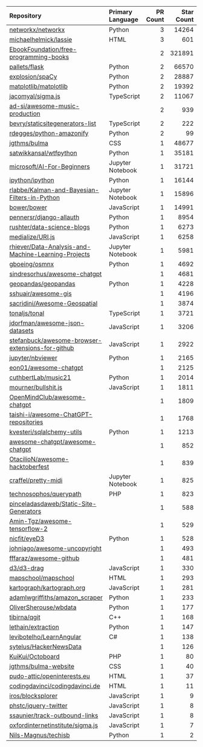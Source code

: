 | Repository | Primary Language | PR Count | Star Count |
| :-- | :-- | --: | --: |
| [networkx/networkx](https://github.com/networkx/networkx) | Python | 3 | 14264 |
| [michaelhelmick/lassie](https://github.com/michaelhelmick/lassie) | HTML | 3 | 601 |
| [EbookFoundation/free-programming-books](https://github.com/EbookFoundation/free-programming-books) |  | 2 | 321891 |
| [pallets/flask](https://github.com/pallets/flask) | Python | 2 | 66570 |
| [explosion/spaCy](https://github.com/explosion/spaCy) | Python | 2 | 28887 |
| [matplotlib/matplotlib](https://github.com/matplotlib/matplotlib) | Python | 2 | 19392 |
| [jacomyal/sigma.js](https://github.com/jacomyal/sigma.js) | TypeScript | 2 | 11067 |
| [ad-si/awesome-music-production](https://github.com/ad-si/awesome-music-production) |  | 2 | 939 |
| [bevry/staticsitegenerators-list](https://github.com/bevry/staticsitegenerators-list) | TypeScript | 2 | 222 |
| [rdegges/python-amazonify](https://github.com/rdegges/python-amazonify) | Python | 2 | 99 |
| [jgthms/bulma](https://github.com/jgthms/bulma) | CSS | 1 | 48677 |
| [satwikkansal/wtfpython](https://github.com/satwikkansal/wtfpython) | Python | 1 | 35181 |
| [microsoft/AI-For-Beginners](https://github.com/microsoft/AI-For-Beginners) | Jupyter Notebook | 1 | 31721 |
| [ipython/ipython](https://github.com/ipython/ipython) | Python | 1 | 16144 |
| [rlabbe/Kalman-and-Bayesian-Filters-in-Python](https://github.com/rlabbe/Kalman-and-Bayesian-Filters-in-Python) | Jupyter Notebook | 1 | 15896 |
| [bower/bower](https://github.com/bower/bower) | JavaScript | 1 | 14991 |
| [pennersr/django-allauth](https://github.com/pennersr/django-allauth) | Python | 1 | 8954 |
| [rushter/data-science-blogs](https://github.com/rushter/data-science-blogs) | Python | 1 | 6273 |
| [medialize/URI.js](https://github.com/medialize/URI.js) | JavaScript | 1 | 6258 |
| [rhiever/Data-Analysis-and-Machine-Learning-Projects](https://github.com/rhiever/Data-Analysis-and-Machine-Learning-Projects) | Jupyter Notebook | 1 | 5981 |
| [gboeing/osmnx](https://github.com/gboeing/osmnx) | Python | 1 | 4692 |
| [sindresorhus/awesome-chatgpt](https://github.com/sindresorhus/awesome-chatgpt) |  | 1 | 4681 |
| [geopandas/geopandas](https://github.com/geopandas/geopandas) | Python | 1 | 4228 |
| [sshuair/awesome-gis](https://github.com/sshuair/awesome-gis) |  | 1 | 4196 |
| [sacridini/Awesome-Geospatial](https://github.com/sacridini/Awesome-Geospatial) |  | 1 | 3874 |
| [tonaljs/tonal](https://github.com/tonaljs/tonal) | TypeScript | 1 | 3721 |
| [jdorfman/awesome-json-datasets](https://github.com/jdorfman/awesome-json-datasets) | JavaScript | 1 | 3206 |
| [stefanbuck/awesome-browser-extensions-for-github](https://github.com/stefanbuck/awesome-browser-extensions-for-github) | JavaScript | 1 | 2922 |
| [jupyter/nbviewer](https://github.com/jupyter/nbviewer) | Python | 1 | 2165 |
| [eon01/awesome-chatgpt](https://github.com/eon01/awesome-chatgpt) |  | 1 | 2125 |
| [cuthbertLab/music21](https://github.com/cuthbertLab/music21) | Python | 1 | 2014 |
| [mourner/bullshit.js](https://github.com/mourner/bullshit.js) | JavaScript | 1 | 1811 |
| [OpenMindClub/awesome-chatgpt](https://github.com/OpenMindClub/awesome-chatgpt) |  | 1 | 1809 |
| [taishi-i/awesome-ChatGPT-repositories](https://github.com/taishi-i/awesome-ChatGPT-repositories) |  | 1 | 1768 |
| [kvesteri/sqlalchemy-utils](https://github.com/kvesteri/sqlalchemy-utils) | Python | 1 | 1213 |
| [awesome-chatgpt/awesome-chatgpt](https://github.com/awesome-chatgpt/awesome-chatgpt) |  | 1 | 852 |
| [OtacilioN/awesome-hacktoberfest](https://github.com/OtacilioN/awesome-hacktoberfest) |  | 1 | 839 |
| [craffel/pretty-midi](https://github.com/craffel/pretty-midi) | Jupyter Notebook | 1 | 825 |
| [technosophos/querypath](https://github.com/technosophos/querypath) | PHP | 1 | 823 |
| [pinceladasdaweb/Static-Site-Generators](https://github.com/pinceladasdaweb/Static-Site-Generators) |  | 1 | 588 |
| [Amin-Tgz/awesome-tensorflow-2](https://github.com/Amin-Tgz/awesome-tensorflow-2) |  | 1 | 529 |
| [nicfit/eyeD3](https://github.com/nicfit/eyeD3) | Python | 1 | 528 |
| [johnjago/awesome-uncopyright](https://github.com/johnjago/awesome-uncopyright) |  | 1 | 493 |
| [fffaraz/awesome-github](https://github.com/fffaraz/awesome-github) |  | 1 | 481 |
| [d3/d3-drag](https://github.com/d3/d3-drag) | JavaScript | 1 | 330 |
| [mapschool/mapschool](https://github.com/mapschool/mapschool) | HTML | 1 | 293 |
| [kartograph/kartograph.org](https://github.com/kartograph/kartograph.org) | JavaScript | 1 | 281 |
| [adamlwgriffiths/amazon_scraper](https://github.com/adamlwgriffiths/amazon_scraper) | Python | 1 | 233 |
| [OliverSherouse/wbdata](https://github.com/OliverSherouse/wbdata) | Python | 1 | 177 |
| [tibirna/qgit](https://github.com/tibirna/qgit) | C++ | 1 | 168 |
| [lethain/extraction](https://github.com/lethain/extraction) | Python | 1 | 147 |
| [levibotelho/LearnAngular](https://github.com/levibotelho/LearnAngular) | C# | 1 | 138 |
| [sytelus/HackerNewsData](https://github.com/sytelus/HackerNewsData) |  | 1 | 126 |
| [KuiKui/Octoboard](https://github.com/KuiKui/Octoboard) | PHP | 1 | 80 |
| [jgthms/bulma-website](https://github.com/jgthms/bulma-website) | CSS | 1 | 40 |
| [pudo-attic/openinterests.eu](https://github.com/pudo-attic/openinterests.eu) | HTML | 1 | 37 |
| [codingdavinci/codingdavinci.de](https://github.com/codingdavinci/codingdavinci.de) | HTML | 1 | 11 |
| [iros/blocksplorer](https://github.com/iros/blocksplorer) | JavaScript | 1 | 9 |
| [phstc/jquery-twitter](https://github.com/phstc/jquery-twitter) | JavaScript | 1 | 8 |
| [ssaunier/track-outbound-links](https://github.com/ssaunier/track-outbound-links) | JavaScript | 1 | 8 |
| [oxfordinternetinstitute/sigma.js](https://github.com/oxfordinternetinstitute/sigma.js) | JavaScript | 1 | 7 |
| [Nils-Magnus/techisb](https://github.com/Nils-Magnus/techisb) | Python | 1 | 2 |
